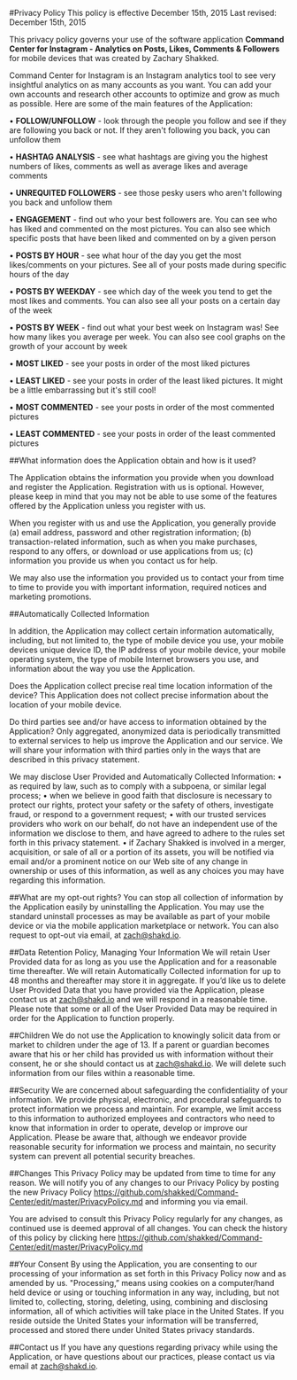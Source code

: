 #Privacy Policy
This policy is effective December 15th, 2015
Last revised: December 15th, 2015

This privacy policy governs your use of the software application **Command Center for Instagram - Analytics on Posts, Likes, Comments & Followers** for mobile devices that was created by Zachary Shakked.

Command Center for Instagram is an Instagram analytics tool to see very insightful analytics on as many accounts as you want. You can add your own accounts and research other accounts to optimize and grow as much as possible. Here are some of the main features of the Application:

• **FOLLOW/UNFOLLOW** - look through the people you follow and see if they are following you back or not. If they aren't following you back, you can unfollow them

• **HASHTAG ANALYSIS** - see what hashtags are giving you the highest numbers of likes, comments as well as average likes and average comments

• **UNREQUITED FOLLOWERS** - see those pesky users who aren't following you back and unfollow them

• **ENGAGEMENT** - find out who your best followers are. You can see who has liked and commented on the most pictures. You can also see which specific posts that have been liked and commented on by a given person

• **POSTS BY HOUR** - see what hour of the day you get the most likes/comments on your pictures. See all of your posts made during specific hours of the day

• **POSTS BY WEEKDAY** - see which day of the week you tend to get the most likes and comments. You can also see all your posts on a certain day of the week

• **POSTS BY WEEK** - find out what your best week on Instagram was! See how many likes you average per week. You can also see cool graphs on the growth of your account by week

• **MOST LIKED** - see your posts in order of the most liked pictures

• **LEAST LIKED** - see your posts in order of the least liked pictures. It might be a little embarrassing but it's still cool!

• **MOST COMMENTED** - see your posts in order of the most commented pictures

• **LEAST COMMENTED** - see your posts in order of the least commented pictures
 
##What information does the Application obtain and how is it used?

The Application obtains the information you provide when you download and register the Application. Registration with us is optional. However, please keep in mind that you may not be able to use some of the features offered by the Application unless you register with us.

When you register with us and use the Application, you generally provide (a) email address, password and other registration information; (b) transaction-related information, such as when you make purchases, respond to any offers, or download or use applications from us; (c) information you provide us when you contact us for help.

We may also use the information you provided us to contact your from time to time to provide you with important information, required notices and marketing promotions.

##Automatically Collected Information 

In addition, the Application may collect certain information automatically, including, but not limited to, the type of mobile device you use, your mobile devices unique device ID, the IP address of your mobile device, your mobile operating system, the type of mobile Internet browsers you use, and information about the way you use the Application. 

Does the Application collect precise real time location information of the device?
This Application does not collect precise information about the location of your mobile device. 

Do third parties see and/or have access to information obtained by the Application?
Only aggregated, anonymized data is periodically transmitted to external services to help us improve the Application and our service. We will share your information with third parties only in the ways that are described in this privacy statement.

We may disclose User Provided and Automatically Collected Information:
• as required by law, such as to comply with a subpoena, or similar legal process;
• when we believe in good faith that disclosure is necessary to protect our rights, protect your safety or the safety of others, investigate fraud, or respond to a government request;
• with our trusted services providers who work on our behalf, do not have an independent use of the information we disclose to them, and have agreed to adhere to the rules set forth in this privacy statement.
• if Zachary Shakked is involved in a merger, acquisition, or sale of all or a portion of its assets, you will be notified via email and/or a prominent notice on our Web site of any change in ownership or uses of this information, as well as any choices you may have regarding this information.

##What are my opt-out rights?
You can stop all collection of information by the Application easily by uninstalling the Application. You may use the standard uninstall processes as may be available as part of your mobile device or via the mobile application marketplace or network. You can also request to opt-out via email, at zach@shakd.io.

##Data Retention Policy, Managing Your Information
We will retain User Provided data for as long as you use the Application and for a reasonable time thereafter. We will retain Automatically Collected information for up to 48 months and thereafter may store it in aggregate. If you’d like us to delete User Provided Data that you have provided via the Application, please contact us at zach@shakd.io and we will respond in a reasonable time. Please note that some or all of the User Provided Data may be required in order for the Application to function properly.

##Children
We do not use the Application to knowingly solicit data from or market to children under the age of 13. If a parent or guardian becomes aware that his or her child has provided us with information without their consent, he or she should contact us at zach@shakd.io. We will delete such information from our files within a reasonable time.

##Security
We are concerned about safeguarding the confidentiality of your information. We provide physical, electronic, and procedural safeguards to protect information we process and maintain. For example, we limit access to this information to authorized employees and contractors who need to know that information in order to operate, develop or improve our Application. Please be aware that, although we endeavor provide reasonable security for information we process and maintain, no security system can prevent all potential security breaches.

##Changes
This Privacy Policy may be updated from time to time for any reason. We will notify you of any changes to our Privacy Policy by posting the new Privacy Policy https://github.com/shakked/Command-Center/edit/master/PrivacyPolicy.md and informing you via email.

You are advised to consult this Privacy Policy regularly for any changes, as continued use is deemed approval of all changes. You can check the history of this policy by clicking here https://github.com/shakked/Command-Center/edit/master/PrivacyPolicy.md

##Your Consent
By using the Application, you are consenting to our processing of your information as set forth in this Privacy Policy now and as amended by us. "Processing,” means using cookies on a computer/hand held device or using or touching information in any way, including, but not limited to, collecting, storing, deleting, using, combining and disclosing information, all of which activities will take place in the United States. If you reside outside the United States your information will be transferred, processed and stored there under United States privacy standards. 

##Contact us
If you have any questions regarding privacy while using the Application, or have questions about our practices, please contact us via email at zach@shakd.io.
